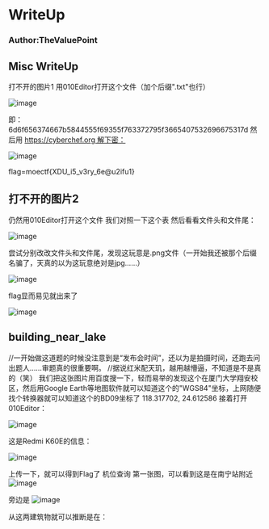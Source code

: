 # WriteUp
### Author:TheValuePoint

## Misc WriteUp
打不开的图片1
用010Editor打开这个文件（加个后缀".txt"也行）

![image](https://github.com/TheValuePoint/MoeCTF_2023/assets/58455675/1a748c5a-4a13-4070-b8aa-fb82c2e76e85)

即：
6d6f656374667b5844555f69355f763372795f3665407532696675317d
然后用 https://cyberchef.org 解下密：

![image](https://github.com/TheValuePoint/MoeCTF_2023/assets/58455675/023ebc34-d4fc-4ff5-bda0-dfca362a97bb)

flag=moectf{XDU_i5_v3ry_6e@u2ifu1}

## 打不开的图片2
仍然用010Editor打开这个文件
我们对照一下这个表
然后看看文件头和文件尾：

![image](https://github.com/TheValuePoint/MoeCTF_2023/assets/58455675/399ab979-6521-4337-953c-6d4f3d5a6a9e)

尝试分别改改文件头和文件尾，发现这玩意是.png文件（一开始我还被那个后缀名骗了，天真的以为这玩意绝对是jpg……）

![image](https://github.com/TheValuePoint/MoeCTF_2023/assets/58455675/120d220e-cb88-4b99-9775-bc8f4a100840)

flag显而易见就出来了

![image](https://github.com/TheValuePoint/MoeCTF_2023/assets/58455675/9700e181-03e2-4f5a-8464-e9329c8561f5)

## building_near_lake
//一开始做这道题的时候没注意到是“发布会时间”，还以为是拍摄时间，还跑去问出题人……审题真的很重要啊。
//据说红米配天玑，越用越懵逼，不知道是不是真的（笑）
我们把这张图片用百度搜一下，轻而易举的发现这个在厦门大学翔安校区，然后用Google Earth等地图软件就可以知道这个的"WGS84"坐标，上网随便找个转换器就可以知道这个的BD09坐标了
118.317702, 24.612586
接着打开010Editor：

![image](https://github.com/TheValuePoint/MoeCTF_2023/assets/58455675/96995629-586c-409f-bede-1b1af36af07a)

这是Redmi K60E的信息：

![image](https://github.com/TheValuePoint/MoeCTF_2023/assets/58455675/b97e70a5-b523-4198-a0cb-b5bd346e1724)

上传一下，就可以得到Flag了
机位查询
第一张图，可以看到这是在南宁站附近
![image](https://github.com/TheValuePoint/MoeCTF_2023/assets/58455675/7282b0ec-7855-49ac-ac31-5c7940d1f097)

旁边是
![image](https://github.com/TheValuePoint/MoeCTF_2023/assets/58455675/d3de7b96-e717-4217-b944-43627c7a844d)

从这两建筑物就可以推断是在：

